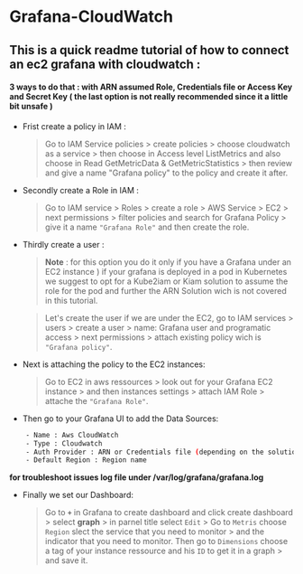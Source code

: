# Grafana-CloudWatch

## This is a quick readme tutorial of how to connect an ec2 grafana with cloudwatch : 

#### 3 ways to do that : with ARN assumed Role, Credentials file or Access Key and Secret Key ( the last option is not really recommended since it a little bit unsafe )


- Frist create a policy in IAM :
    > Go to IAM Service policies > create policies > choose cloudwatch as a service > then choose in Access level ListMetrics
and also choose in Read GetMetricData & GetMetricStatistics > then review and give a name "Grafana policy" to the policy and create it after.

- Secondly create a Role in IAM : 
    > Go to IAM service > Roles > create a role > AWS Service > EC2 > next permissions > filter policies and search for Grafana Policy > give it a name `"Grafana Role"` and then create the role.

- Thirdly create a user : 
    > **Note**  : for this option you do it only if you have a Grafana under an EC2 instance ) if your grafana is deployed in a pod in Kubernetes we suggest to opt for a Kube2iam or Kiam solution to assume the role for the pod and further the ARN Solution wich is not covered in this tutorial. 
  
    >Let's create the user if we are under the EC2, go to IAM services > users > create a user > name: Grafana user and programatic access > next permissions > attach existing policy wich is `"Grafana policy"`.

- Next is attaching the policy to the EC2 instances:
   > Go to EC2 in aws ressources > look out for your Grafana EC2 instance > and then instances settings > attach IAM Role > attache the `"Grafana Role"`.

- Then go to your Grafana UI to add the Data Sources:

```bash 
    - Name : Aws CloudWatch
    - Type : Cloudwatch 
    - Auth Provider : ARN or Credentials file (depending on the solution the solution option that you are setting )
    - Default Region : Region name 
``` 

**for troubleshoot issues log file under /var/log/grafana/grafana.log**

- Finally we set our Dashboard: 
    > Go to **`+`** in Grafana to create dashboard and click create dashboard > select **graph** > in parnel title select `Edit` >  Go to `Metris` choose `Region` slect the service that you need to monitor > and the indicator that you need to monitor.
    > Then go to `Dimensions` choose a tag of your instance ressource and his `ID` to get it in a graph > and save it.